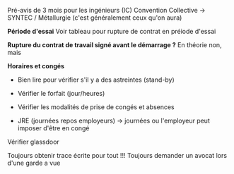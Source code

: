 
Pré-avis de 3 mois pour les ingénieurs (IC)
Convention Collective -> SYNTEC / Métallurgie (c'est généralement ceux qu'on aura)

**Période d'essai**
Voir tableau pour rupture de contrat en préiode d'essai

**Rupture du contrat de travail signé avant le démarrage ?**
En théorie non, mais 

**Horaires et congés**
- Bien lire pour vérifier s'il y a des astreintes (stand-by)
- Vérifier le forfait (jour/heures)
- Vérifier les modalités de prise de congés et absences

- JRE (journées repos employeurs) -> journées ou l'employeur peut imposer d'être en congé

Vérifier glassdoor

Toujours obtenir trace écrite pour tout !!!
Toujours demander un avocat lors d'une garde a vue